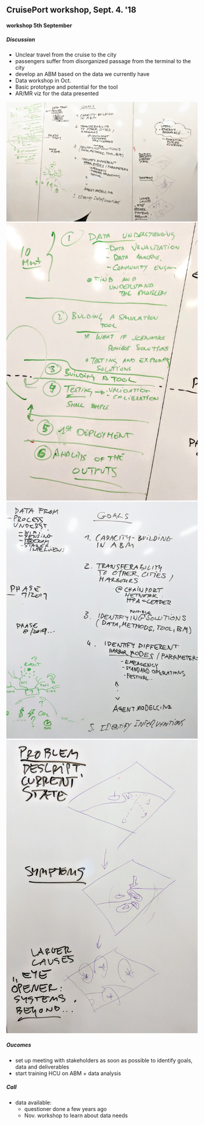 ## CruisePort workshop, Sept. 4. '18

#### workshop 5th September

##### Discussion

- Unclear travel from the cruise to the city
- passengers suffer from disorganized passage from the terminal to the city
- develop an ABM based on the data we currently have
- Data workshop in Oct.
- Basic prototype and potential for the tool
- AR/MR viz for the data presented

![](./img/Cruise00000.jpg)
![](./img/Cruise00001.jpg)
![](./img/Cruise00002.jpg)
![](./img/Cruise00003.jpg)

##### Oucomes

- set up meeting with stakeholders as soon as possible to identify goals, data and deliverables
- start training HCU on ABM + data analysis

##### Call

- data available:
  - questioner done a few years ago
  - Nov. workshop to learn about data needs
